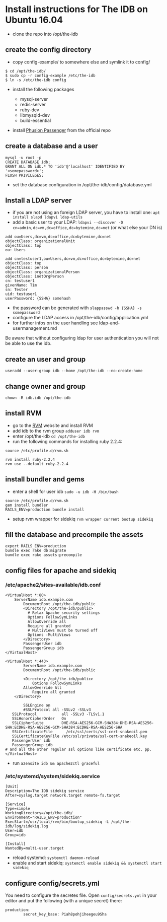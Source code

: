 # Install instructions for The IDB on Ubuntu 16.04

* clone the repo into /opt/the-idb

## create the config directory

* copy config-example/ to somewhere else and symlink it to config/
```
$ cd /opt/the-idb/
$ sudo cp -r config-example /etc/the-idb
$ ln -s /etc/the-idb config
```

* install the following packages
    * mysql-server
    * redis-server
    * ruby-dev
    * libmysqld-dev
    * build-essential
 

* install [Phusion Passenger](https://www.phusionpassenger.com/library/install/nginx/install/oss/xenial/) from the official repo

## create a database and a user
```
mysql -u root -p
CREATE DATABASE idb;
GRANT ALL ON idb.* TO 'idb'@'localhost' IDENTIFIED BY '<somepassword>';
FLUSH PRIVILEGES;
```

* set the database configuration in /opt/the-idb/config/database.yml

## Install a LDAP server

* if you are not using an foreign LDAP server, you have to install one: `apt install slapd ldapvi ldap-utils`
* add a basic user to your LDAP: `ldapvi --discover -D cn=admin,dc=vm,dc=office,dc=bytemine,dc=net` (or what else your DN is)

```
add ou=Users,dc=vm,dc=office,dc=bytemine,dc=net
objectClass: organizationalUnit
objectClass: top
ou: Users

add cn=testuser1,ou=Users,dc=vm,dc=office,dc=bytemine,dc=net
objectClass: top
objectClass: person
objectClass: organizationalPerson
objectClass: inetOrgPerson
cn: testuser1
givenName: Tim
sn: Tester
uid: testuser1
userPassword: {SSHA} somehash
```

* the password can be generated with `slappasswd -h {SSHA} -s somepassword`
* configure the LDAP access in /opt/the-idb/config/application.yml
* for further infos on the user handling see ldap-and-usermanagement.md

Be aware that without configuring ldap for user authentication you will not be able
to use the idb.

## create an user and group

`useradd --user-group idb --home /opt/the-idb --no-create-home`

## change owner and group

`chown -R idb.idb /opt/the-idb`

## install  RVM

* go to the [RVM](https://rvm.io/) website and install RVM
* add idb to the rvm group `adduser idb rvm`
* enter /opt/the-idb `cd /opt/the-idb` 
* run the following commands for installing ruby 2.2.4:
```
source /etc/profile.d/rvm.sh

rvm install ruby-2.2.4
rvm use --default ruby-2.2.4
```

## install bundler and gems

* enter a shell for user idb `sudo -u idb -H /bin/bash`

```
source /etc/profile.d/rvm.sh
gem install bundler
RAILS_ENV=production bundle install
```
* setup rvm wrapper for sidekiq `rvm wrapper current bootup sidekiq`


## fill the database and precompile the assets
```
export RAILS_ENV=production
bundle exec rake db:migrate
bundle exec rake assets:precompile
```

## config files for apache and sidekiq

### /etc/apache2/sites-available/idb.conf

```
<VirtualHost *:80>
    ServerName idb.example.com
        DocumentRoot /opt/the-idb/public
        <Directory /opt/the-idb/public>
          # Relax Apache security settings
          Options FollowSymLinks
          AllowOverride all
          Require all granted
          # MultiViews must be turned off
          Options -MultiViews
        </Directory>
        PassengerUser idb 
        PassengerGroup idb
</VirtualHost>

<VirtualHost *:443>
        ServerName idb.example.com
        DocumentRoot /opt/the-idb/public

        <Directory /opt/the-idb/public>
            Options FollowSymLinks
        AllowOverride All
            Require all granted
    </Directory>

        SSLEngine on
        #SSLProtocol all -SSLv2 -SSLv3 
   SSLProtocol           all -SSLv3 -TLSv1.1
   SSLHonorCipherOrder   On
   SSLCipherSuite        DHE-RSA-AES256-GCM-SHA384:DHE-RSA-AES256-SHA:ECDHE-RSA-AES256-GCM-SHA384:ECDHE-RSA-AES256-SHA
   SSLCertificateFile      /etc/ssl/certs/ssl-cert-snakeoil.pem
   SSLCertificateKeyFile /etc/ssl/private/ssl-cert-snakeoil.key
   PassengerUser idb 
   PassengerGroup idb
# and all the other regular ssl options like certificate etc. pp.
</VirtualHost>
```

* run `a2ensite idb && apache2ctl graceful`

### /etc/systemd/system/sidekiq.service
```
[Unit]
Description=The IDB sidekiq service
After=syslog.target network.target remote-fs.target

[Service]
Type=simple
WorkingDirectory=/opt/the-idb/
Environment="RAILS_ENV=production"
ExecStart=/usr/local/rvm/bin/bootup_sidekiq -L /opt/the-idb/log/sidekiq.log
User=idb
Group=idb

[Install]
WantedBy=multi-user.target

```

* reload systemd: `systemctl daemon-reload`
* enable and start sidekiq: `systemctl enable sidekiq && systemctl start sidekiq`

## configure config/secrets.yml

You need to configure the secretes file. Open `config/secrets.yml` in your editor and
put the following (with a unique secret) there:

```
production:
        secret_key_base: Piah8pohjiheegeu9Sha
```

